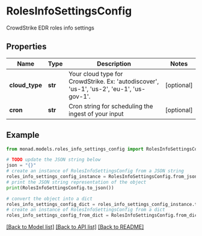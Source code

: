 # RolesInfoSettingsConfig

CrowdStrike EDR roles info settings

## Properties

Name | Type | Description | Notes
------------ | ------------- | ------------- | -------------
**cloud_type** | **str** | Your cloud type for CrowdStrike. Ex: &#39;autodiscover&#39;, &#39;us-1&#39;, &#39;us-2&#39;, &#39;eu-1&#39;, &#39;us-gov-1&#39;. | [optional] 
**cron** | **str** | Cron string for scheduling the ingest of your input | [optional] 

## Example

```python
from monad.models.roles_info_settings_config import RolesInfoSettingsConfig

# TODO update the JSON string below
json = "{}"
# create an instance of RolesInfoSettingsConfig from a JSON string
roles_info_settings_config_instance = RolesInfoSettingsConfig.from_json(json)
# print the JSON string representation of the object
print(RolesInfoSettingsConfig.to_json())

# convert the object into a dict
roles_info_settings_config_dict = roles_info_settings_config_instance.to_dict()
# create an instance of RolesInfoSettingsConfig from a dict
roles_info_settings_config_from_dict = RolesInfoSettingsConfig.from_dict(roles_info_settings_config_dict)
```
[[Back to Model list]](../README.md#documentation-for-models) [[Back to API list]](../README.md#documentation-for-api-endpoints) [[Back to README]](../README.md)



